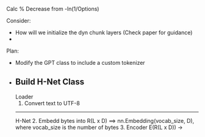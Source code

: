 Calc % Decrease from -ln(1/Options)

Consider:
  - How will we initialize the dyn chunk layers (Check paper for guidance)
  - 


Plan:
  - Modify the GPT class to include a custom tokenizer
  - Build H-Net Class
    ------------------------
    Loader
    1. Convert text to UTF-8
    ------------------------
    H-Net
    2. Embedd bytes into R(L x D) ==> nn.Embedding(vocab_size, D), where vocab_size is the number of bytes
    3. Encoder E(R(L x D)) -> 